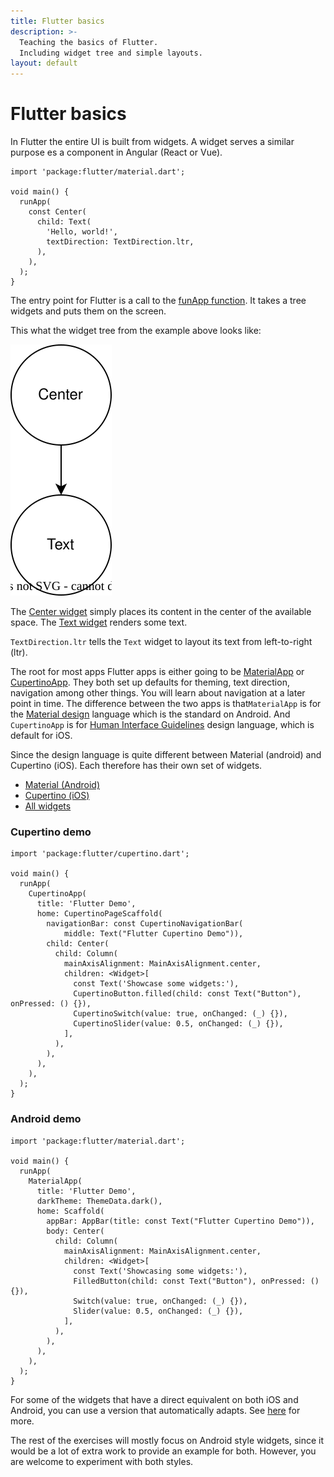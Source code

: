 ```yaml
---
title: Flutter basics
description: >-
  Teaching the basics of Flutter.
  Including widget tree and simple layouts.
layout: default
---
```


<script type="text/javascript" src="https://dartpad.dev/inject_embed.dart.js" defer></script>

# Flutter basics

In Flutter the entire UI is built from widgets.
A widget serves a similar purpose es a component in Angular (React or Vue).

```run-dartpad:theme-light:mode-flutter:run-false:width-100%:height-340px:split-60
import 'package:flutter/material.dart';

void main() {
  runApp(
    const Center(
      child: Text(
        'Hello, world!',
        textDirection: TextDirection.ltr,
      ),
    ),
  );
}
```

The entry point for Flutter is a call to the [funApp function](https://api.flutter.dev/flutter/widgets/runApp.html).
It takes a tree widgets and puts them on the screen.

This what the widget tree from the example above looks like:

![simple widget tree](./simple_app.drawio.svg)

The [Center widget](https://api.flutter.dev/flutter/widgets/Center-class.html)
simply places its content in the center of the available space.
The [Text widget](https://api.flutter.dev/flutter/widgets/Text-class.html) renders some text.

`TextDirection.ltr` tells the `Text` widget to layout its text from left-to-right (ltr).

The root for most apps Flutter apps is either going to be [MaterialApp](https://api.flutter.dev/flutter/material/MaterialApp-class.html) or [CupertinoApp](https://api.flutter.dev/flutter/cupertino/CupertinoApp-class.html).
They both set up defaults for theming, text direction, navigation among other things.
You will learn about navigation at a later point in time.
The difference between the two apps is that`MaterialApp` is for the [Material design](https://m3.material.io/) language which is the standard on Android.
And `CupertinoApp` is for [Human Interface Guidelines](https://developer.apple.com/design/human-interface-guidelines/) design language, which is default for iOS.

Since the design language is quite different between Material (android) and Cupertino (iOS).
Each therefore has their own set of widgets.

- [Material (Android)](https://docs.flutter.dev/ui/widgets/material)
- [Cupertino (iOS)](https://docs.flutter.dev/ui/widgets/cupertino)
- [All widgets](https://docs.flutter.dev/reference/widgets)

### Cupertino demo

```run-dartpad:theme-light:mode-flutter:run-false:width-100%:height-600px:split-60
import 'package:flutter/cupertino.dart';

void main() {
  runApp(
    CupertinoApp(
      title: 'Flutter Demo',
      home: CupertinoPageScaffold(
        navigationBar: const CupertinoNavigationBar(
            middle: Text("Flutter Cupertino Demo")),
        child: Center(
          child: Column(
            mainAxisAlignment: MainAxisAlignment.center,
            children: <Widget>[
              const Text('Showcase some widgets:'),
              CupertinoButton.filled(child: const Text("Button"), onPressed: () {}),
              CupertinoSwitch(value: true, onChanged: (_) {}),
              CupertinoSlider(value: 0.5, onChanged: (_) {}),
            ],
          ),
        ),
      ),
    ),
  );
}
```

### Android demo

```run-dartpad:theme-light:mode-flutter:run-false:width-100%:height-600px:split-60
import 'package:flutter/material.dart';

void main() {
  runApp(
    MaterialApp(
      title: 'Flutter Demo',
      darkTheme: ThemeData.dark(),
      home: Scaffold(
        appBar: AppBar(title: const Text("Flutter Cupertino Demo")),
        body: Center(
          child: Column(
            mainAxisAlignment: MainAxisAlignment.center,
            children: <Widget>[
              const Text('Showcasing some widgets:'),
              FilledButton(child: const Text("Button"), onPressed: () {}),
              Switch(value: true, onChanged: (_) {}),
              Slider(value: 0.5, onChanged: (_) {}),
            ],
          ),
        ),
      ),
    ),
  );
}
```

For some of the widgets that have a direct equivalent on both iOS and Android,
you can use a version that automatically adapts.
See [here](https://docs.flutter.dev/platform-integration/platform-adaptations#widgets-with-adaptive-constructors) for more.

The rest of the exercises will mostly focus on Android style widgets, since it
would be a lot of extra work to provide an example for both.
However, you are welcome to experiment with both styles.